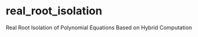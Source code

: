 real_root_isolation
===================

Real Root Isolation of Polynomial Equations Based on Hybrid Computation
